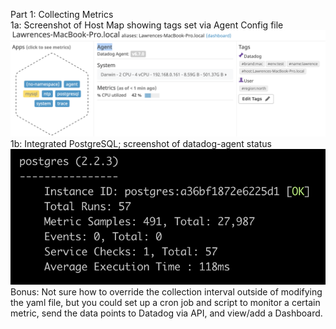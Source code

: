 Part 1: Collecting Metrics<br/>
1a: Screenshot of Host Map showing tags set via Agent Config file<br/>
![alt text](1a.png)
1b: Integrated PostgreSQL; screenshot of datadog-agent status<br/>
![alt text](1b.png)
<br/>Bonus: Not sure how to override the collection interval outside of modifying the yaml file, but you could set up a cron job and script to monitor a certain metric, send the data points to Datadog via API, and view/add a Dashboard.



